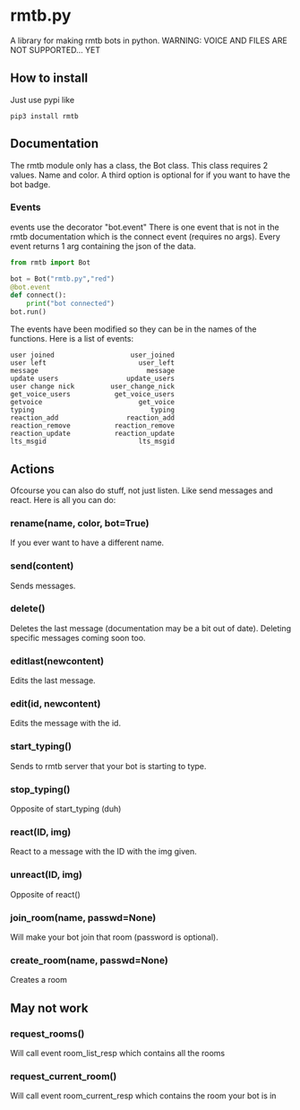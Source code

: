 # rmtb.py
A library for making rmtb bots in python.
WARNING: VOICE AND FILES ARE NOT SUPPORTED... YET

## How to install
Just use pypi like
```
pip3 install rmtb
```
## Documentation
The rmtb module only has a class, the Bot class.
This class requires 2 values. Name and color. A third option is optional for if you want to have the bot badge.
### Events
events use the decorator "bot.event"
There is one event that is not in the rmtb documentation which is the connect event (requires no args).
Every event returns 1 arg containing the json of the data.
```py
from rmtb import Bot

bot = Bot("rmtb.py","red")
@bot.event
def connect():
	print("bot connected")
bot.run()
```
The events have been modified so they can be in the names of the functions.
Here is a list of events:
```
user joined                   user_joined
user left                       user_left
message                           message
update users                 update_users
user change nick         user_change_nick
get_voice_users           get_voice_users
getvoice                        get_voice
typing                             typing
reaction_add                 reaction_add
reaction_remove           reaction_remove
reaction_update           reaction_update
lts_msgid                       lts_msgid
```
## Actions
Ofcourse you can also do stuff, not just listen. Like send messages and react.
Here is all you can do:
### rename(name, color, bot=True)
If you ever want to have a different name.
### send(content)
Sends messages.
### delete()
Deletes the last message (documentation may be a bit out of date).
Deleting specific messages coming soon too.
### editlast(newcontent)
Edits the last message.
### edit(id, newcontent)
Edits the message with the id.
### start_typing()
Sends to rmtb server that your bot is starting to type.
### stop_typing()
Opposite of start_typing (duh)
### react(ID, img)
React to a message with the ID with the img given.
### unreact(ID, img)
Opposite of react()
### join_room(name, passwd=None)
Will make your bot join that room (password is optional).
### create_room(name, passwd=None)
Creates a room
## May not work
### request_rooms()
Will call event room_list_resp which contains all the rooms
### request_current_room()
Will call event room_current_resp which contains the room your bot is in